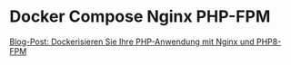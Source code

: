 # Docker Compose Nginx PHP-FPM

[Blog-Post: Dockerisieren Sie Ihre PHP-Anwendung mit Nginx und PHP8-FPM](https://marcit.eu/?p=1867)
